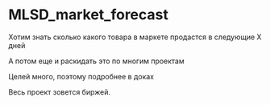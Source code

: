 # MLSD_market_forecast

Хотим знать сколько какого товара в маркете продастся в следующие Х дней

А потом еще и раскидать это по многим проектам

Целей много, поэтому подробнее в доках

Весь проект зовется биржей.

